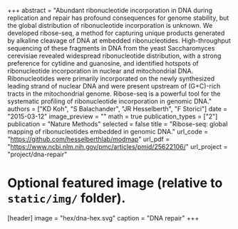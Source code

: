 +++
abstract = "Abundant ribonucleotide incorporation in DNA during replication and repair has profound consequences for genome stability, but the global distribution of ribonucleotide incorporation is unknown. We developed ribose-seq, a method for capturing unique products generated by alkaline cleavage of DNA at embedded ribonucleotides. High-throughput sequencing of these fragments in DNA from the yeast Saccharomyces cerevisiae revealed widespread ribonucleotide distribution, with a strong preference for cytidine and guanosine, and identified hotspots of ribonucleotide incorporation in nuclear and mitochondrial DNA. Ribonucleotides were primarily incorporated on the newly synthesized leading strand of nuclear DNA and were present upstream of (G+C)-rich tracts in the mitochondrial genome. Ribose-seq is a powerful tool for the systematic profiling of ribonucleotide incorporation in genomic DNA."
authors = ["KD Koh", "S Balachander", "JR Hesselberth", "F Storici"]
date = "2015-03-12"
image_preview = ""
math = true
publication_types = ["2"]
publication = "Nature Methods"
selected = false
title = "Ribose-seq: global mapping of ribonucleotides embedded in genomic DNA."
url_code = "https://github.com/hesselberthlab/modmap"
url_pdf = "https://www.ncbi.nlm.nih.gov/pmc/articles/pmid/25622106/"
url_project = "project/dna-repair"

# Optional featured image (relative to `static/img/` folder).
[header]
image = "hex/dna-hex.svg"
caption = "DNA repair"
+++
    
